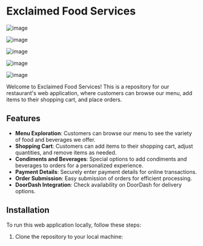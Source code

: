 # Exclaimed Food Services
![image](https://github.com/Yuri561/restaurantApp/assets/121592752/c424818c-a0c6-4f87-8119-39b59cedda7c)


![image](https://github.com/Yuri561/restaurantApp/assets/121592752/85fba2ee-3625-4e80-afe6-2e1e888706b6)

![image](https://github.com/Yuri561/restaurantApp/assets/121592752/347fd5eb-7d5f-4d3a-a903-5317aadebbc6)

![image](https://github.com/Yuri561/restaurantApp/assets/121592752/7526adbb-a470-454a-9e64-2812f2334b65)


![image](https://github.com/Yuri561/restaurantApp/assets/121592752/c94a9726-f30d-4b7d-a4b1-515970507a10)





Welcome to Exclaimed Food Services! This is a repository for our restaurant's web application, where customers can browse our menu, add items to their shopping cart, and place orders.

## Features

- **Menu Exploration**: Customers can browse our menu to see the variety of food and beverages we offer.
- **Shopping Cart**: Customers can add items to their shopping cart, adjust quantities, and remove items as needed.
- **Condiments and Beverages**: Special options to add condiments and beverages to orders for a personalized experience.
- **Payment Details**: Securely enter payment details for online transactions.
- **Order Submission**: Easy submission of orders for efficient processing.
- **DoorDash Integration**: Check availability on DoorDash for delivery options.

## Installation

To run this web application locally, follow these steps:

1. Clone the repository to your local machine:
